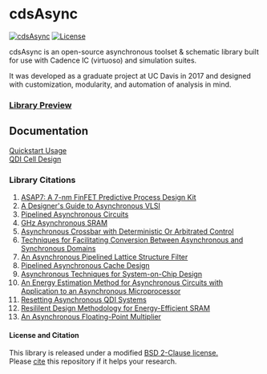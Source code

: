 # cdsAsync
[![cdsAsync](https://img.shields.io/badge/cdsAsync-v0.97.0-0000ff.svg?style=plastic)](README.md)
[![License](https://img.shields.io/badge/license-mBSD-ff0000.svg?style=plastic)](LICENSE)

cdsAsync is an open-source asynchronous toolset & schematic library built for use with Cadence IC (virtuoso) and simulation suites.


It was developed as a graduate project at UC Davis in 2017 and designed with customization, modularity, and automation of analysis in mind.

### [Library Preview](https://ucdrstdenis.github.io/cdsAsync/Documentation/Preview.pdf#page=1&zoom=100)

## Documentation
[Quickstart Usage](Documentation/Quickstart.md)  
[QDI Cell Design](https://ucdrstdenis.github.io/cdsAsync/Documentation/RS_2017_QDI_Excerpts.pdf#page=6) 

### Library Citations 
1.  [ASAP7: A 7-nm FinFET Predictive Process Design Kit](http://www.sciencedirect.com/science/article/pii/S002626921630026X)
2.  [A Designer's Guide to Asynchronous VLSI](https://www.amazon.com/Designers-Guide-Asynchronous-VLSI/dp/0521872448/ref=mt_hardcover)
3.  [Pipelined Asynchronous Circuits](http://authors.library.caltech.edu/26834/5/CSTR1998.pdf)
4.  [GHz Asynchronous SRAM](http://ieeexplore.ieee.org/document/5010339)
5.  [Asynchronous Crossbar with Deterministic Or Arbitrated Control](https://www.google.com/patents/US7274709)
6.  [Techniques for Facilitating Conversion Between Asynchronous and Synchronous Domains](https://www.google.com/patents/US6961863)
7.  [An Asynchronous Pipelined Lattice Structure Filter](http://ieeexplore.ieee.org/document/656301/)
8.  [Pipelined Asynchronous Cache Design](http://authors.library.caltech.edu/26919/3/tr_thesis.pdf)
9.  [Asynchronous Techniques for System-on-Chip Design](http://www.async.caltech.edu/Pubs/PDF/2006_ieee_soc.pdf)
10.  [An Energy Estimation Method for Asynchronous Circuits with Application to an Asynchronous Microprocessor](http://ieeexplore.ieee.org/document/999207/)
11. [Resetting Asynchronous QDI Systems](http://thesis.library.caltech.edu/7968/1/thesis.pdf)
12. [Resililent Design Methodology for Energy-Efficient SRAM](https://www2.eecs.berkeley.edu/Pubs/TechRpts/2013/EECS-2013-37.html)
13. [An Asynchronous Floating-Point Multiplier](http://ieeexplore.ieee.org/document/6243886/)

#### License and Citation
This library is released under a modified [BSD 2-Clause license.](LICENSE)  
Please [cite](Documentation/Citation.md) this repository if it helps your research.
